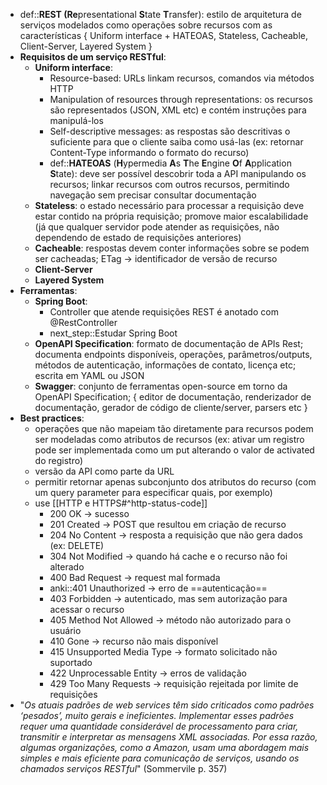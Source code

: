 * def::**REST (Re**presentational **S**tate **T**ransfer): estilo de arquitetura de serviços modelados como operações sobre recursos com as características { Uniform interface + HATEOAS, Stateless, Cacheable, Client-Server, Layered System }
* **Requisitos de um serviço RESTful**:
	* **Uniform interface**:
		* Resource-based: URLs linkam recursos, comandos via métodos HTTP
		* Manipulation of resources through representations: os recursos são representados (JSON, XML etc) e contém instruções para manipulá-los
		* Self-descriptive messages: as respostas são descritivas o suficiente para que o cliente saiba como usá-las (ex: retornar Content-Type informando o formato do recurso)
		* def::**HATEOAS** (**H**ypermedia **A**s **T**he **E**ngine **O**f **A**pplication **S**tate): deve ser possível descobrir toda a API manipulando os recursos; linkar recursos com outros recursos, permitindo navegação sem precisar consultar documentação
	* **Stateless**: o estado necessário para processar a requisição deve estar contido na própria requisição; promove maior escalabilidade (já que qualquer servidor pode atender as requisições, não dependendo de estado de requisições anteriores)
	* **Cacheable**: respostas devem conter informações sobre se podem ser cacheadas; ETag -> identificador de versão de recurso
	* **Client-Server**
	* **Layered System**
* **Ferramentas**:
	* **Spring Boot**:
		* Controller que atende requisições REST é anotado com @RestController
		* next_step::Estudar Spring Boot
	* **OpenAPI Specification**: formato de documentação de APIs Rest; documenta endpoints disponíveis, operações, parâmetros/outputs, métodos de autenticação, informações de contato, licença etc; escrita em YAML ou JSON
	* **Swagger**: conjunto de ferramentas open-source em torno da OpenAPI Specification; { editor de documentação, renderizador de documentação, gerador de código de cliente/server, parsers etc }
* **Best practices**:
	* operações que não mapeiam tão diretamente para recursos podem ser modeladas como atributos de recursos (ex: ativar um registro pode ser implementada como um put alterando o valor de activated do registro)
	* versão da API como parte da URL
	* permitir retornar apenas subconjunto dos atributos do recurso (com um query parameter para especificar quais, por exemplo)
	* use [[HTTP e HTTPS#^http-status-code]]
		* 200 OK -> sucesso
		* 201 Created -> POST que resultou em criação de recurso
		* 204 No Content -> resposta a requisição que não gera dados (ex: DELETE)
		* 304 Not Modified -> quando há cache e o recurso não foi alterado
		* 400 Bad Request -> request mal formada
		* anki::401 Unauthorized -> erro de ==autenticação==
		* 403 Forbidden -> autenticado, mas sem autorização para acessar o recurso
		* 405 Method Not Allowed -> método não autorizado para o usuário
		* 410 Gone -> recurso não mais disponível
		* 415 Unsupported Media Type -> formato solicitado não suportado
		* 422 Unprocessable Entity -> erros de validação
		* 429 Too Many Requests -> requisição rejeitada por limite de requisições
* "*Os atuais padrões de web services têm sido criticados como padrões ‘pesados’, muito gerais e ineficientes. Implementar esses padrões requer uma quantidade considerável de  processamento para criar, transmitir e interpretar as mensagens XML associadas. Por essa razão, algumas organizações, como a Amazon, usam uma abordagem mais simples e mais eficiente para comunicação de serviços, usando os chamados serviços RESTful*" (Sommervile p. 357)
